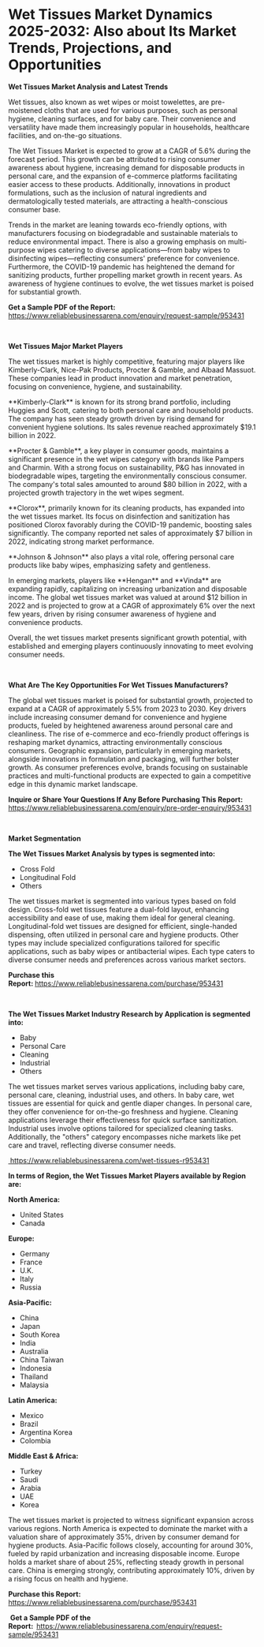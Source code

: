 <p><h1>Wet Tissues Market Dynamics 2025-2032: Also about Its Market Trends, Projections, and Opportunities</h1></p><p><strong>Wet Tissues Market Analysis and Latest Trends</strong></p>
<p><p>Wet tissues, also known as wet wipes or moist towelettes, are pre-moistened cloths that are used for various purposes, such as personal hygiene, cleaning surfaces, and for baby care. Their convenience and versatility have made them increasingly popular in households, healthcare facilities, and on-the-go situations.</p><p>The Wet Tissues Market is expected to grow at a CAGR of 5.6% during the forecast period. This growth can be attributed to rising consumer awareness about hygiene, increasing demand for disposable products in personal care, and the expansion of e-commerce platforms facilitating easier access to these products. Additionally, innovations in product formulations, such as the inclusion of natural ingredients and dermatologically tested materials, are attracting a health-conscious consumer base.</p><p>Trends in the market are leaning towards eco-friendly options, with manufacturers focusing on biodegradable and sustainable materials to reduce environmental impact. There is also a growing emphasis on multi-purpose wipes catering to diverse applications—from baby wipes to disinfecting wipes—reflecting consumers' preference for convenience. Furthermore, the COVID-19 pandemic has heightened the demand for sanitizing products, further propelling market growth in recent years. As awareness of hygiene continues to evolve, the wet tissues market is poised for substantial growth.</p></p>
<p><strong>Get a Sample PDF of the Report:&nbsp;</strong> <a href="https://www.reliablebusinessarena.com/enquiry/request-sample/953431?utm_campaign=3067&utm_medium=2&utm_source=Github&utm_content=ia&utm_term=18042025&utm_id=wet-tissues">https://www.reliablebusinessarena.com/enquiry/request-sample/953431</a></p>
<p>&nbsp;</p>
<p><strong>Wet Tissues Major Market Players</strong></p>
<p><p>The wet tissues market is highly competitive, featuring major players like Kimberly-Clark, Nice-Pak Products, Procter & Gamble, and Albaad Massuot. These companies lead in product innovation and market penetration, focusing on convenience, hygiene, and sustainability.</p><p>**Kimberly-Clark** is known for its strong brand portfolio, including Huggies and Scott, catering to both personal care and household products. The company has seen steady growth driven by rising demand for convenient hygiene solutions. Its sales revenue reached approximately $19.1 billion in 2022.</p><p>**Procter & Gamble**, a key player in consumer goods, maintains a significant presence in the wet wipes category with brands like Pampers and Charmin. With a strong focus on sustainability, P&G has innovated in biodegradable wipes, targeting the environmentally conscious consumer. The company's total sales amounted to around $80 billion in 2022, with a projected growth trajectory in the wet wipes segment.</p><p>**Clorox**, primarily known for its cleaning products, has expanded into the wet tissues market. Its focus on disinfection and sanitization has positioned Clorox favorably during the COVID-19 pandemic, boosting sales significantly. The company reported net sales of approximately $7 billion in 2022, indicating strong market performance.</p><p>**Johnson & Johnson** also plays a vital role, offering personal care products like baby wipes, emphasizing safety and gentleness. </p><p>In emerging markets, players like **Hengan** and **Vinda** are expanding rapidly, capitalizing on increasing urbanization and disposable income. The global wet tissues market was valued at around $12 billion in 2022 and is projected to grow at a CAGR of approximately 6% over the next few years, driven by rising consumer awareness of hygiene and convenience products.</p><p>Overall, the wet tissues market presents significant growth potential, with established and emerging players continuously innovating to meet evolving consumer needs.</p></p>
<p>&nbsp;</p>
<p><strong>What Are The Key Opportunities For Wet Tissues Manufacturers?</strong></p>
<p><p>The global wet tissues market is poised for substantial growth, projected to expand at a CAGR of approximately 5.5% from 2023 to 2030. Key drivers include increasing consumer demand for convenience and hygiene products, fueled by heightened awareness around personal care and cleanliness. The rise of e-commerce and eco-friendly product offerings is reshaping market dynamics, attracting environmentally conscious consumers. Geographic expansion, particularly in emerging markets, alongside innovations in formulation and packaging, will further bolster growth. As consumer preferences evolve, brands focusing on sustainable practices and multi-functional products are expected to gain a competitive edge in this dynamic market landscape.</p></p>
<p><strong>Inquire or Share Your Questions If Any Before Purchasing This Report:</strong> <a href="https://www.reliablebusinessarena.com/enquiry/pre-order-enquiry/953431?utm_campaign=3067&utm_medium=2&utm_source=Github&utm_content=ia&utm_term=18042025&utm_id=wet-tissues">https://www.reliablebusinessarena.com/enquiry/pre-order-enquiry/953431</a></p>
<p>&nbsp;</p>
<p><strong>Market Segmentation</strong></p>
<p><strong>The Wet Tissues Market Analysis by types is segmented into:</strong></p>
<p><ul><li>Cross Fold</li><li>Longitudinal Fold</li><li>Others</li></ul></p>
<p><p>The wet tissues market is segmented into various types based on fold design. Cross-fold wet tissues feature a dual-fold layout, enhancing accessibility and ease of use, making them ideal for general cleaning. Longitudinal-fold wet tissues are designed for efficient, single-handed dispensing, often utilized in personal care and hygiene products. Other types may include specialized configurations tailored for specific applications, such as baby wipes or antibacterial wipes. Each type caters to diverse consumer needs and preferences across various market sectors.</p></p>
<p><strong>Purchase this Report:&nbsp;</strong><a href="https://www.reliablebusinessarena.com/purchase/953431?utm_campaign=3067&utm_medium=2&utm_source=Github&utm_content=ia&utm_term=18042025&utm_id=wet-tissues">https://www.reliablebusinessarena.com/purchase/953431</a></p>
<p>&nbsp;</p>
<p><strong>The Wet Tissues Market Industry Research by Application is segmented into:</strong></p>
<p><ul><li>Baby</li><li>Personal Care</li><li>Cleaning</li><li>Industrial</li><li>Others</li></ul></p>
<p><p>The wet tissues market serves various applications, including baby care, personal care, cleaning, industrial uses, and others. In baby care, wet tissues are essential for quick and gentle diaper changes. In personal care, they offer convenience for on-the-go freshness and hygiene. Cleaning applications leverage their effectiveness for quick surface sanitization. Industrial uses involve options tailored for specialized cleaning tasks. Additionally, the "others" category encompasses niche markets like pet care and travel, reflecting diverse consumer needs.</p></p>
<p><a href="https://www.reliablebusinessarena.com/wet-tissues-r953431?utm_campaign=3067&utm_medium=2&utm_source=Github&utm_content=ia&utm_term=18042025&utm_id=wet-tissues">&nbsp;https://www.reliablebusinessarena.com/wet-tissues-r953431</a></p>
<p><strong>In terms of Region, the Wet Tissues Market Players available by Region are:</strong></p>
<p>
    <p> <strong> North America: </strong>
        <ul>
            <li>United States</li>
            <li>Canada</li>
        </ul>
        </p> 
    <p> <strong> Europe: </strong>
        <ul>
            <li>Germany</li>
            <li>France</li>
            <li>U.K.</li>
            <li>Italy</li>
            <li>Russia</li>
        </ul>
        </p> 
    <p> <strong> Asia-Pacific: </strong>
        <ul>
            <li>China</li>
            <li>Japan</li>
            <li>South Korea</li>
            <li>India</li>
            <li>Australia</li>
            <li>China Taiwan</li>
            <li>Indonesia</li>
            <li>Thailand</li>
            <li>Malaysia</li>
        </ul>
        </p> 
    <p> <strong> Latin America: </strong>
        <ul>
            <li>Mexico</li>
            <li>Brazil</li>
            <li>Argentina Korea</li>
            <li>Colombia</li>
        </ul>
        </p> 
    <p> <strong> Middle East & Africa: </strong>
        <ul>
            <li>Turkey</li>
            <li>Saudi</li>
            <li>Arabia</li>
            <li>UAE</li>
            <li>Korea</li>
        </ul>
    </p>
    </p>
<p><p>The wet tissues market is projected to witness significant expansion across various regions. North America is expected to dominate the market with a valuation share of approximately 35%, driven by consumer demand for hygiene products. Asia-Pacific follows closely, accounting for around 30%, fueled by rapid urbanization and increasing disposable income. Europe holds a market share of about 25%, reflecting steady growth in personal care. China is emerging strongly, contributing approximately 10%, driven by a rising focus on health and hygiene.</p></p>
<p><strong>Purchase this Report: </strong><a href="https://www.reliablebusinessarena.com/purchase/953431?utm_campaign=3067&utm_medium=2&utm_source=Github&utm_content=ia&utm_term=18042025&utm_id=wet-tissues">https://www.reliablebusinessarena.com/purchase/953431</a></p>
<p>&nbsp;<strong>Get a Sample PDF of the Report:&nbsp;&nbsp;</strong><a href="https://www.reliablebusinessarena.com/enquiry/request-sample/953431?utm_campaign=3067&utm_medium=2&utm_source=Github&utm_content=ia&utm_term=18042025&utm_id=wet-tissues">https://www.reliablebusinessarena.com/enquiry/request-sample/953431</a></p>
<p><strong></strong></p>
<p><p></p><p></p><p></p></p>